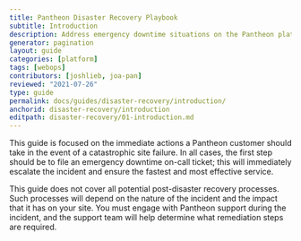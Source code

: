```yaml
---
title: Pantheon Disaster Recovery Playbook
subtitle: Introduction
description: Address emergency downtime situations on the Pantheon platform
generator: pagination
layout: guide
categories: [platform]
tags: [webops]
contributors: [joshlieb, joa-pan]
reviewed: "2021-07-26"
type: guide
permalink: docs/guides/disaster-recovery/introduction/
anchorid: disaster-recovery/introduction
editpath: disaster-recovery/01-introduction.md
---
```



This guide is focused on the immediate actions a Pantheon customer should take in the event of a catastrophic site failure. In all cases, the first step should be to file an emergency downtime on-call ticket; this will immediately escalate the incident and ensure the fastest and most effective service. 

This guide does not cover all potential post-disaster recovery processes. Such processes will depend on the nature of the incident and the impact that it has on your site. You must engage with Pantheon support during the incident, and the support team will help determine what remediation steps are required.
